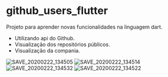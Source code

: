 # github_users_flutter

Projeto para aprender novas funcionalidades na linguagem dart.
 
 * Utilizando api do Github.
 * Visualização dos repositórios públicos.
 * Visualização da compania.

![SAVE_20200222_134505](https://user-images.githubusercontent.com/49245496/75125844-edebf080-5695-11ea-9317-c2f4bcd1361b.jpg)
![SAVE_20200222_134514](https://user-images.githubusercontent.com/49245496/75125850-f2180e00-5695-11ea-9421-c912ef2a57c6.jpg)
![SAVE_20200222_134532](https://user-images.githubusercontent.com/49245496/75125855-f512fe80-5695-11ea-80b9-8b51a433fe0b.jpg)
![SAVE_20200222_134522](https://user-images.githubusercontent.com/49245496/75125857-f80def00-5695-11ea-857b-97d1b459bb53.jpg)
